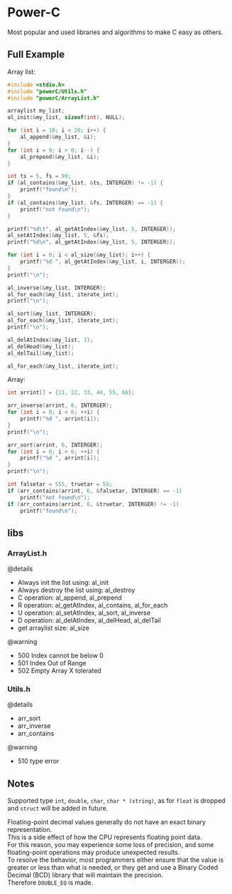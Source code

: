 # Power-C

Most popular and used libraries and algorithms to make C easy as others.

## Full Example

Array list:

```c
#include <stdio.h>
#include "powerC/Utils.h"
#include "powerC/ArrayList.h"

arraylist my_list;
al_init(&my_list, sizeof(int), NULL);

for (int i = 10; i < 20; i++) {
    al_append(&my_list, &i);
}
for (int i = 9; i > 0; i--) {
    al_prepend(&my_list, &i);
}

int ts = 5, fs = 99;
if (al_contains(&my_list, &ts, INTERGER) != -1) {
    printf("found\n");
}
if (al_contains(&my_list, &fs, INTERGER) == -1) {
    printf("not found\n");
}

printf("%d\t", al_getAtIndex(&my_list, 5, INTERGER));
al_setAtIndex(&my_list, 5, &fs);
printf("%d\n", al_getAtIndex(&my_list, 5, INTERGER));

for (int i = 0; i < al_size(&my_list); i++) {
    printf("%d ", al_getAtIndex(&my_list, i, INTERGER));
}
printf("\n");

al_inverse(&my_list, INTERGER);
al_for_each(&my_list, iterate_int);
printf("\n");

al_sort(&my_list, INTERGER);
al_for_each(&my_list, iterate_int);
printf("\n");

al_delAtIndex(&my_list, 1);
al_delHead(&my_list);
al_delTail(&my_list);

al_for_each(&my_list, iterate_int);
```

Array:

```c
int arrint[] = {11, 22, 33, 44, 55, 66};

arr_inverse(arrint, 6, INTERGER);
for (int i = 0; i < 6; ++i) {
    printf("%d ", arrint[i]);
}
printf("\n");

arr_sort(arrint, 6, INTERGER);
for (int i = 0; i < 6; ++i) {
    printf("%d ", arrint[i]);
}
printf("\n");

int falsetar = 555, truetar = 55;
if (arr_contains(arrint, 6, &falsetar, INTERGER) == -1)
    printf("not found\n");
if (arr_contains(arrint, 6, &truetar, INTERGER) != -1)
    printf("found\n");
```

## libs

### ArrayList.h

@details

* Always init the list using: al_init
* Always destroy the list using: al_destroy
* C operation: al_append, al_prepend
* R operation: al_getAtIndex, al_contains, al_for_each
* U operation: al_setAtIndex, al_sort, al_inverse
* D operation: al_delAtIndex, al_delHead, al_delTail
* get arraylist size: al_size

@warning

* 500 Index cannot be below 0
* 501 Index Out of Range
* 502 Empty Array X tolerated

### Utils.h

@details

* arr_sort
* arr_inverse
* arr_contains

@warning

* 510 type error

## Notes

Supported type `int`, `double`, `char`, `char * (string)`, as for `float` is dropped and `struct` will be added in future.

Floating-point decimal values generally do not have an exact binary representation.</br>
This is a side effect of how the CPU represents floating point data.</br>
For this reason, you may experience some loss of precision,
and some floating-point operations may produce unexpected results.</br>
To resolve the behavior, most programmers either ensure that the value is greater or less than what is needed,
or they get and use a Binary Coded Decimal (BCD) library that will maintain the precision.</br>
Therefore `DOUBLE_EQ` is made.</br>
